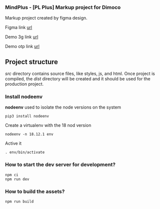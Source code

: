 ### MindPlus - [PL Plus] Markup project for Dimoco ###

Markup project created by figma design.

Figma link [url](https://www.figma.com/file/fPP8kqT2vGBnwqvHk3zlAI/Poland-Orange_Mind%2B?type=design&node-id=0-1&mode=design&t=aqr2ql7qcpUjv99Y-0 "Figma link")

Demo 3g link [url](https://pw-int.github.io/mindp-orange/ "Demo 3g link")

Demo otp link [url](https://pw-int.github.io/mindp-orange/otp.html "Demo otp link")

## Project structure ##

*src* directory contains source files, like styles, js, and html. Once project is compiled, the *dist* directory will be created and it should be used for the production project.

### Install nodeenv ###

**nodeenv** used to isolate the node versions on the system 

    pip3 install nodeenv

Create a virtualenv with the 18 nod version

    nodeenv -n 18.12.1 env

Active it 

    . env/bin/activate

### How to start the dev server for development? ###

    npm ci
    npm run dev


### How to build the assets? ###

    npm run build

